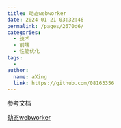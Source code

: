 ```yaml
---
title: 动态webworker
date: 2024-01-21 03:32:46
permalink: /pages/2670d6/
categories:
  - 技术
  - 前端
  - 性能优化
tags:
  - 
author: 
  name: aXing
  link: https://github.com/08163356
---
```



参考文档

[动态webworker](https://cloud.tencent.com/developer/article/1515415)

